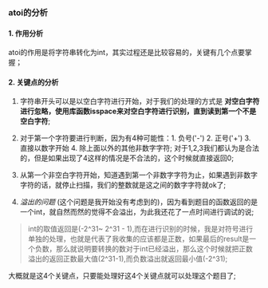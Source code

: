 ### atoi的分析

#### 1. 作用分析

atoi的作用是将字符串转化为int，其实过程还是比较容易的，关键有几个点要掌握；

#### 2. 关键点的分析

1. 字符串开头可以是以空白字符进行开始，对于我们的处理的方式是 **对空白字符进行忽略，使用库函数isspace来对空白字符进行识别，直到读到第一个不是空白字符**;

2. 对于第一个字符要进行判断，因为有4种可能性：1. 负号('-') 2. 正号('+') 3. 直接以数字开始 4. 除上面以外的其他非数字字符; 对于1,2,3我们都认为是合法的，但是如果出现了4这样的情况是不合法的，这个时候就直接返回0;

3. 从第一个非空白字符开始，知道遇到第一个非数字字符为止，如果遇到非数字字符的话，就停止扫描，我们的整数就是这之间的数字字符就ok了;

4. *溢出的问题* (这个问题是我开始没有考虑到的)，因为看到题目的函数返回的是一个int，就自然而然的觉得不会溢出，为此我还花了一点时间进行调试的说;

> int的取值返回是(-2^31~ 2^31 - 1),而在进行识别的时候，我是对符号进行单独的处理，也就是代表了我收集的应该都是正数，如果最后的result是一个负数，那么就说明要转换的数对于int已经溢出，那么这个时候就把正数溢出的返回正数最大值(2^31-1),而负数溢出就返回最小值(-2^31);

大概就是这4个关键点，只要能处理好这4个关键点就可以处理这个题目了;

